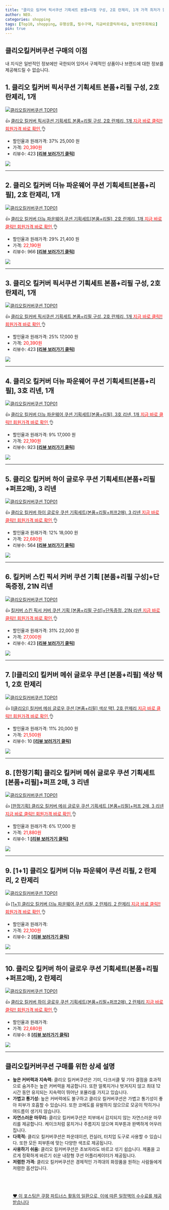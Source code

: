 ```yaml
---
title: "클리오 킬커버 픽서쿠션 기획세트 본품+리필 구성, 2호 란제리, 1개 가격 최저가 할인가 클리오킬커버쿠션 최저가 추천 제품 비교"
author: NEO.
categories: shopping
tags: [Top10, shopping, 유행상품, 필수구매, 지금바로클릭하세요, 놓치면후회해요]
pin: true
---
```

## 클리오킬커버쿠션 구매의 이점
내 지식은 일반적인 정보에만 국한되어 있어서 구체적인 상품이나 브랜드에 대한 정보를 제공해드릴 수 없습니다.

   

## 1. 클리오 킬커버 픽서쿠션 기획세트 본품+리필 구성, 2호 란제리, 1개

[![클리오킬커버쿠션 TOP01](https://thumbnail8.coupangcdn.com/thumbnails/remote/490x490ex/image/vendor_inventory/cec9/af40787fb56e9b6759c35e6e223bf46a491808c045ed0214700c61e95728.jpg)](https://link.coupang.com/re/AFFSDP?lptag=AF3617701&subid=GithubCoopas&pageKey=5221203006&traceid=V0-153&itemId=7326472763&vendorItemId=80921746499)


👍 [클리오 킬커버 픽서쿠션 기획세트 본품+리필 구성, 2호 란제리, 1개 <font color=red> 지금 바로 클릭!! 회원가격 바로 확인 </font> ](https://link.coupang.com/re/AFFSDP?lptag=AF3617701&subid=GithubCoopas&pageKey=5221203006&traceid=V0-153&itemId=7326472763&vendorItemId=80921746499) 👌 


- 할인율과 원래가격: 37%  25,000   원
- 가격: <span style='color:red'>20,390원</span>
- 리뷰수: 423  [**[리뷰 보러가기 클릭]**](https://link.coupang.com/re/AFFSDP?lptag=AF3617701&subid=GithubCoopas&pageKey=5221203006&traceid=V0-153&itemId=7326472763&vendorItemId=80921746499)

[![](/discount_price.png)](https://link.coupang.com/re/AFFSDP?lptag=AF3617701&subid=GithubCoopas&pageKey=5221203006&traceid=V0-153&itemId=7326472763&vendorItemId=80921746499)

---


   

## 2. 클리오 킬커버 더뉴 파운웨어 쿠션 기획세트[본품+리필], 2호 란제리, 1개

[![클리오킬커버쿠션 TOP01](https://thumbnail7.coupangcdn.com/thumbnails/remote/490x490ex/image/vendor_inventory/ebac/aad4a29722b00706c8bcd6f753ada82989dda8f370cf7a09169f8c7373ed.jpg)](https://link.coupang.com/re/AFFSDP?lptag=AF3617701&subid=GithubCoopas&pageKey=7032621916&traceid=V0-153&itemId=17361004445&vendorItemId=85502885998)


👍 [클리오 킬커버 더뉴 파운웨어 쿠션 기획세트[본품+리필], 2호 란제리, 1개 <font color=red> 지금 바로 클릭!! 회원가격 바로 확인 </font> ](https://link.coupang.com/re/AFFSDP?lptag=AF3617701&subid=GithubCoopas&pageKey=7032621916&traceid=V0-153&itemId=17361004445&vendorItemId=85502885998) 👌 


- 할인율과 원래가격: 29%  21,400   원
- 가격: <span style='color:red'>22,190원</span>
- 리뷰수: 966  [**[리뷰 보러가기 클릭]**](https://link.coupang.com/re/AFFSDP?lptag=AF3617701&subid=GithubCoopas&pageKey=7032621916&traceid=V0-153&itemId=17361004445&vendorItemId=85502885998)

[![](/discount_price.png)](https://link.coupang.com/re/AFFSDP?lptag=AF3617701&subid=GithubCoopas&pageKey=7032621916&traceid=V0-153&itemId=17361004445&vendorItemId=85502885998)

---


   

## 3. 클리오 킬커버 픽서쿠션 기획세트 본품+리필 구성, 2호 란제리, 1개

[![클리오킬커버쿠션 TOP01](https://thumbnail8.coupangcdn.com/thumbnails/remote/490x490ex/image/vendor_inventory/cec9/af40787fb56e9b6759c35e6e223bf46a491808c045ed0214700c61e95728.jpg)](https://link.coupang.com/re/AFFSDP?lptag=AF3617701&subid=GithubCoopas&pageKey=5221203006&traceid=V0-153&itemId=7326472763&vendorItemId=80921746499)


👍 [클리오 킬커버 픽서쿠션 기획세트 본품+리필 구성, 2호 란제리, 1개 <font color=red> 지금 바로 클릭!! 회원가격 바로 확인 </font> ](https://link.coupang.com/re/AFFSDP?lptag=AF3617701&subid=GithubCoopas&pageKey=5221203006&traceid=V0-153&itemId=7326472763&vendorItemId=80921746499) 👌 


- 할인율과 원래가격: 25%  17,000   원
- 가격: <span style='color:red'>20,390원</span>
- 리뷰수: 423  [**[리뷰 보러가기 클릭]**](https://link.coupang.com/re/AFFSDP?lptag=AF3617701&subid=GithubCoopas&pageKey=5221203006&traceid=V0-153&itemId=7326472763&vendorItemId=80921746499)

[![](/discount_price.png)](https://link.coupang.com/re/AFFSDP?lptag=AF3617701&subid=GithubCoopas&pageKey=5221203006&traceid=V0-153&itemId=7326472763&vendorItemId=80921746499)

---


   

## 4. 클리오 킬커버 더뉴 파운웨어 쿠션 기획세트[본품+리필], 3호 리넨, 1개

[![클리오킬커버쿠션 TOP01](https://thumbnail7.coupangcdn.com/thumbnails/remote/490x490ex/image/vendor_inventory/ebac/aad4a29722b00706c8bcd6f753ada82989dda8f370cf7a09169f8c7373ed.jpg)](https://link.coupang.com/re/AFFSDP?lptag=AF3617701&subid=GithubCoopas&pageKey=7032621916&traceid=V0-153&itemId=17361004441&vendorItemId=85502886024)


👍 [클리오 킬커버 더뉴 파운웨어 쿠션 기획세트[본품+리필], 3호 리넨, 1개 <font color=red> 지금 바로 클릭!! 회원가격 바로 확인 </font> ](https://link.coupang.com/re/AFFSDP?lptag=AF3617701&subid=GithubCoopas&pageKey=7032621916&traceid=V0-153&itemId=17361004441&vendorItemId=85502886024) 👌 


- 할인율과 원래가격: 9%  17,000   원
- 가격: <span style='color:red'>22,190원</span>
- 리뷰수: 923  [**[리뷰 보러가기 클릭]**](https://link.coupang.com/re/AFFSDP?lptag=AF3617701&subid=GithubCoopas&pageKey=7032621916&traceid=V0-153&itemId=17361004441&vendorItemId=85502886024)

[![](/discount_price.png)](https://link.coupang.com/re/AFFSDP?lptag=AF3617701&subid=GithubCoopas&pageKey=7032621916&traceid=V0-153&itemId=17361004441&vendorItemId=85502886024)

---


   

## 5. 클리오 킬커버 하이 글로우 쿠션 기획세트(본품+리필+퍼프2매), 3 리넨

[![클리오킬커버쿠션 TOP01](https://thumbnail10.coupangcdn.com/thumbnails/remote/490x490ex/image/vendor_inventory/47eb/cb269fddc7ca1131fb02a8458f92516dd7ada6d8fef72935916391070972.jpg)](https://link.coupang.com/re/AFFSDP?lptag=AF3617701&subid=GithubCoopas&pageKey=7623449042&traceid=V0-153&itemId=20216758525&vendorItemId=87289506585)


👍 [클리오 킬커버 하이 글로우 쿠션 기획세트(본품+리필+퍼프2매), 3 리넨 <font color=red> 지금 바로 클릭!! 회원가격 바로 확인 </font> ](https://link.coupang.com/re/AFFSDP?lptag=AF3617701&subid=GithubCoopas&pageKey=7623449042&traceid=V0-153&itemId=20216758525&vendorItemId=87289506585) 👌 


- 할인율과 원래가격: 12%  18,000   원
- 가격: <span style='color:red'>22,680원</span>
- 리뷰수: 564  [**[리뷰 보러가기 클릭]**](https://link.coupang.com/re/AFFSDP?lptag=AF3617701&subid=GithubCoopas&pageKey=7623449042&traceid=V0-153&itemId=20216758525&vendorItemId=87289506585)

[![](/discount_price.png)](https://link.coupang.com/re/AFFSDP?lptag=AF3617701&subid=GithubCoopas&pageKey=7623449042&traceid=V0-153&itemId=20216758525&vendorItemId=87289506585)

---


   

## 6. 킬커버 스킨 픽서 커버 쿠션 기획 [본품+리필 구성]+단독증정, 21N 리넨

[![클리오킬커버쿠션 TOP01](https://thumbnail6.coupangcdn.com/thumbnails/remote/490x490ex/image/vendor_inventory/6991/e926eb688d9a02fa3a37946e5c7a74a1a48101fcd455477432032c7379b3.jpg)](https://link.coupang.com/re/AFFSDP?lptag=AF3617701&subid=GithubCoopas&pageKey=7787624672&traceid=V0-153&itemId=21163253647&vendorItemId=88134306999)


👍 [킬커버 스킨 픽서 커버 쿠션 기획 [본품+리필 구성]+단독증정, 21N 리넨 <font color=red> 지금 바로 클릭!! 회원가격 바로 확인 </font> ](https://link.coupang.com/re/AFFSDP?lptag=AF3617701&subid=GithubCoopas&pageKey=7787624672&traceid=V0-153&itemId=21163253647&vendorItemId=88134306999) 👌 


- 할인율과 원래가격: 31%  22,000   원
- 가격: <span style='color:red'>27,000원</span>
- 리뷰수: 423  [**[리뷰 보러가기 클릭]**](https://link.coupang.com/re/AFFSDP?lptag=AF3617701&subid=GithubCoopas&pageKey=7787624672&traceid=V0-153&itemId=21163253647&vendorItemId=88134306999)

[![](/discount_price.png)](https://link.coupang.com/re/AFFSDP?lptag=AF3617701&subid=GithubCoopas&pageKey=7787624672&traceid=V0-153&itemId=21163253647&vendorItemId=88134306999)

---


   

## 7. [I클리오I] 킬커버 메쉬 글로우 쿠션 [본품+리필] 색상 택1, 2호 란제리

[![클리오킬커버쿠션 TOP01](https://thumbnail7.coupangcdn.com/thumbnails/remote/490x490ex/image/vendor_inventory/245a/3c5ede769ce8eb2c0f1015b1756052299e04073dc8735cf666497e7cdaad.jpg)](https://link.coupang.com/re/AFFSDP?lptag=AF3617701&subid=GithubCoopas&pageKey=7215632864&traceid=V0-153&itemId=18271944645&vendorItemId=86774779362)


👍 [[I클리오I] 킬커버 메쉬 글로우 쿠션 [본품+리필] 색상 택1, 2호 란제리 <font color=red> 지금 바로 클릭!! 회원가격 바로 확인 </font> ](https://link.coupang.com/re/AFFSDP?lptag=AF3617701&subid=GithubCoopas&pageKey=7215632864&traceid=V0-153&itemId=18271944645&vendorItemId=86774779362) 👌 


- 할인율과 원래가격: 11%  20,000   원
- 가격: <span style='color:red'>21,500원</span>
- 리뷰수: 10  [**[리뷰 보러가기 클릭]**](https://link.coupang.com/re/AFFSDP?lptag=AF3617701&subid=GithubCoopas&pageKey=7215632864&traceid=V0-153&itemId=18271944645&vendorItemId=86774779362)

[![](/discount_price.png)](https://link.coupang.com/re/AFFSDP?lptag=AF3617701&subid=GithubCoopas&pageKey=7215632864&traceid=V0-153&itemId=18271944645&vendorItemId=86774779362)

---


   

## 8. [한정기획] 클리오 킬커버 메쉬 글로우 쿠션 기획세트 [본품+리필]+퍼프 2매, 3 리넨

[![클리오킬커버쿠션 TOP01](https://thumbnail10.coupangcdn.com/thumbnails/remote/490x490ex/image/vendor_inventory/189f/06b8172d487e265333f05ca231494e9f75ff61e20328d3b017b58f06f7e7.jpg)](https://link.coupang.com/re/AFFSDP?lptag=AF3617701&subid=GithubCoopas&pageKey=7523452530&traceid=V0-153&itemId=19737118292&vendorItemId=85478864459)


👍 [[한정기획] 클리오 킬커버 메쉬 글로우 쿠션 기획세트 [본품+리필]+퍼프 2매, 3 리넨 <font color=red> 지금 바로 클릭!! 회원가격 바로 확인 </font> ](https://link.coupang.com/re/AFFSDP?lptag=AF3617701&subid=GithubCoopas&pageKey=7523452530&traceid=V0-153&itemId=19737118292&vendorItemId=85478864459) 👌 


- 할인율과 원래가격: 6%  17,000   원
- 가격: <span style='color:red'>21,880원</span>
- 리뷰수: 1  [**[리뷰 보러가기 클릭]**](https://link.coupang.com/re/AFFSDP?lptag=AF3617701&subid=GithubCoopas&pageKey=7523452530&traceid=V0-153&itemId=19737118292&vendorItemId=85478864459)

[![](/discount_price.png)](https://link.coupang.com/re/AFFSDP?lptag=AF3617701&subid=GithubCoopas&pageKey=7523452530&traceid=V0-153&itemId=19737118292&vendorItemId=85478864459)

---


   

## 9. [1+1] 클리오 킬커버 더뉴 파운웨어 쿠션 리필, 2 란제리, 2 란제리

[![클리오킬커버쿠션 TOP01](https://thumbnail7.coupangcdn.com/thumbnails/remote/490x490ex/image/vendor_inventory/8cf8/b987ec8a3905feeee9e45bfc919a3781363473106bd10e34136177fb3a9a.jpg)](https://link.coupang.com/re/AFFSDP?lptag=AF3617701&subid=GithubCoopas&pageKey=7463577417&traceid=V0-153&itemId=19459479753&vendorItemId=86569972912)


👍 [[1+1] 클리오 킬커버 더뉴 파운웨어 쿠션 리필, 2 란제리, 2 란제리 <font color=red> 지금 바로 클릭!! 회원가격 바로 확인 </font> ](https://link.coupang.com/re/AFFSDP?lptag=AF3617701&subid=GithubCoopas&pageKey=7463577417&traceid=V0-153&itemId=19459479753&vendorItemId=86569972912) 👌 


- 할인율과 원래가격: 
- 가격: <span style='color:red'>22,100원</span>
- 리뷰수: 2  [**[리뷰 보러가기 클릭]**](https://link.coupang.com/re/AFFSDP?lptag=AF3617701&subid=GithubCoopas&pageKey=7463577417&traceid=V0-153&itemId=19459479753&vendorItemId=86569972912)

[![](/discount_price.png)](https://link.coupang.com/re/AFFSDP?lptag=AF3617701&subid=GithubCoopas&pageKey=7463577417&traceid=V0-153&itemId=19459479753&vendorItemId=86569972912)

---


   

## 10. 클리오 킬커버 하이 글로우 쿠션 기획세트(본품+리필+퍼프2매), 2 란제리

[![클리오킬커버쿠션 TOP01](https://thumbnail10.coupangcdn.com/thumbnails/remote/490x490ex/image/vendor_inventory/47eb/cb269fddc7ca1131fb02a8458f92516dd7ada6d8fef72935916391070972.jpg)](https://link.coupang.com/re/AFFSDP?lptag=AF3617701&subid=GithubCoopas&pageKey=7623449042&traceid=V0-153&itemId=20216758526&vendorItemId=87289506574)


👍 [클리오 킬커버 하이 글로우 쿠션 기획세트(본품+리필+퍼프2매), 2 란제리 <font color=red> 지금 바로 클릭!! 회원가격 바로 확인 </font> ](https://link.coupang.com/re/AFFSDP?lptag=AF3617701&subid=GithubCoopas&pageKey=7623449042&traceid=V0-153&itemId=20216758526&vendorItemId=87289506574) 👌 


- 할인율과 원래가격: 
- 가격: <span style='color:red'>22,680원</span>
- 리뷰수: 8  [**[리뷰 보러가기 클릭]**](https://link.coupang.com/re/AFFSDP?lptag=AF3617701&subid=GithubCoopas&pageKey=7623449042&traceid=V0-153&itemId=20216758526&vendorItemId=87289506574)

[![](/discount_price.png)](https://link.coupang.com/re/AFFSDP?lptag=AF3617701&subid=GithubCoopas&pageKey=7623449042&traceid=V0-153&itemId=20216758526&vendorItemId=87289506574)

---
## 클리오킬커버쿠션 구매를 위한 상세 설명
* **높은 커버력과 지속력:** 클리오 킬커버쿠션은 기미, 다크서클 및 기타 결점을 효과적으로 숨겨주는 높은 커버력을 제공합니다. 또한 얼룩지거나 벗겨지지 않고 최대 12시간 동안 유지되는 지속력이 뛰어난 포뮬라를 가지고 있습니다.
* **가볍고 통기성:** 높은 커버력에도 불구하고 클리오 킬커버쿠션은 가볍고 통기성이 좋아 피부가 호흡할 수 있습니다. 또한 코메도를 유발하지 않으므로 모공이 막히거나 여드름이 생기지 않습니다.
* **자연스러운 마무리:** 클리오 킬커버쿠션은 피부에서 감지되지 않는 자연스러운 마무리를 제공합니다. 케이크처럼 뭉치거나 주름지지 않으며 피부톤과 완벽하게 어우러집니다.
* **다목적:** 클리오 킬커버쿠션은 파운데이션, 컨실러, 터치업 도구로 사용할 수 있습니다. 또한 모든 피부톤에 맞는 다양한 색조로 제공됩니다.
* **사용하기 쉬움:** 클리오 킬커버쿠션은 초보자라도 바르고 섞기 쉽습니다. 제품을 고르게 정확하게 바르기 쉬운 내장형 쿠션 어플리케이터가 제공됩니다.
* **저렴한 가격:** 클리오 킬커버쿠션은 경제적인 가격대의 화장품을 원하는 사람들에게 저렴한 옵션입니다.<br><br><br><br><br> [ ❤  이 포스팅은 쿠팡 파트너스 활동의 일환으로, 이에 따른 일정액의 수수료를 제공받습니다](https://link.coupang.com/a/bcEFyh)